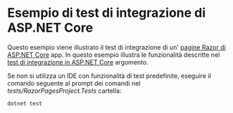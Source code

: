 # <a name="aspnet-core-integration-testing-sample"></a>Esempio di test di integrazione di ASP.NET Core

Questo esempio viene illustrato il test di integrazione di un' [pagine Razor di ASP.NET Core](https://docs.microsoft.com/aspnet/core/mvc/razor-pages) app. In questo esempio illustra le funzionalità descritte nel [test di integrazione in ASP.NET Core](https://docs.microsoft.com/aspnet/core/test/integration-tests) argomento.

Se non si utilizza un IDE con funzionalità di test predefinite, eseguire il comando seguente al prompt dei comandi nel *tests/RazorPagesProject.Tests* cartella:

```console
dotnet test
```
